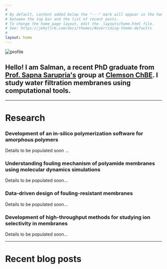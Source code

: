 ```yaml
---
#
# By default, content added below the "---" mark will appear in the home page
# between the top bar and the list of recent posts.
# To change the home page layout, edit the _layouts/home.html file.
# See: https://jekyllrb.com/docs/themes/#overriding-theme-defaults
#
layout: home
---
```


![profile](/assets/profile.png#profile)

## Hello! I am Salman, a recent PhD graduate from [Prof. Sapna Sarupria's](https://sarupriagroup.github.io) group at [Clemson ChBE](https://www.clemson.edu/cecas/departments/chbe/). I study water filtration membranes using computational tools.
---

# Research

### Development of an in-silico polymerization software for amorphous polymers

Details to be populated soon ...

### Understanding fouling mechanism of polyamide membranes using molecular dynamics simulations

Details to be populated soon...

### Data-driven design of fouling-resistant membranes

Details to be populated soon...

### Development of high-throughput methods for studying ion selectivity in membranes

Details to be populated soon...

---

# Recent blog posts

